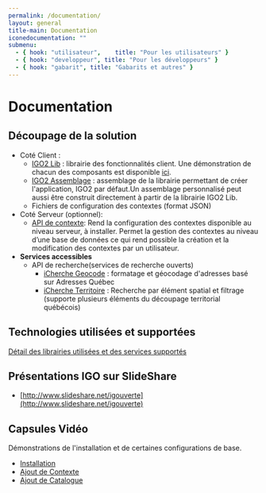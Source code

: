 ```yaml
---
permalink: /documentation/
layout: general
title-main: Documentation
iconedocumentation: ""
submenu:
  - { hook: "utilisateur",    title: "Pour les utilisateurs" }
  - { hook: "developpeur", title: "Pour les développeurs" }
  - { hook: "gabarit", title: "Gabarits et autres" }
---
```


# Documentation

## Découpage de la solution
* Coté Client :
  - [IGO2 Lib](https://github.com/infra-geo-ouverte/igo2-lib) : librairie des fonctionnalités client. Une démonstration de chacun des composants est disponible [ici](https://infra-geo-ouverte.github.io/igo2-lib/#/home).
  - [IGO2 Assemblage](https://github.com/infra-geo-ouverte/igo2) : assemblage de la librairie permettant de créer l'application, IGO2 par défaut.Un assemblage personnalisé peut aussi être construit directement à partir de la librairie IGO2 Lib.
  - Fichiers de configuration des contextes (format JSON)
* Coté Serveur (optionnel):
  - [API de contexte](https://github.com/infra-geo-ouverte/igo2-api): Rend la configuration des contextes disponible au niveau serveur, à installer. Permet la gestion des contextes  au niveau d’une base de données ce qui rend possible la création et la modification des contextes par un utilisateur. 
* **Services  accessibles**  
  * API de recherche(services de recherche ouverts) 
    * [iCherche Geocode](https://gitlab.forge.gouv.qc.ca/geomatique/api/wikis/geocode) : formatage et géocodage d'adresses basé sur Adresses Québec 
    * [iCherche Territoire](https://geoegl.msp.gouv.qc.ca/apis/territoires/docs) : Recherche par élément spatial et filtrage  (supporte plusieurs éléments du découpage territorial  québécois)  
    
## Technologies utilisées et supportées
 [Détail des librairies utilisées et des services supportés](http://www.igouverte.org/documentation/techno/) 
## Présentations IGO sur SlideShare 
* [http://www.slideshare.net/igouverte](http://www.slideshare.net/igouverte)
    
## Capsules Vidéo
Démonstrations de l'installation et de certaines configurations de base.
* [Installation](spssogl97d.sso.msp.gouv.qc.ca/geodoc/projets/160-IGO-Infrastructure%20géomatique%20ouverte/Documentation/paramétrerAvecIGO2/1-installationLocal.mp4)
* [Ajout de Contexte](spssogl97d.sso.msp.gouv.qc.ca/geodoc/projets/160-IGO-Infrastructure%20géomatique%20ouverte/Documentation/paramétrerAvecIGO2/2-ajouterContext.mp4)
* [Ajout de Catalogue](spssogl97d.sso.msp.gouv.qc.ca/geodoc/projets/160-IGO-Infrastructure%20géomatique%20ouverte/Documentation/paramétrerAvecIGO2/3-ajouterCatalogue.mp4)
